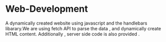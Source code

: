 # Web-Development
A dynamically created website using javascript and the handlebars libarary.We are using fetch API to parse the data , and dynamically create HTML content.
Additionally , server side code is also provided .
